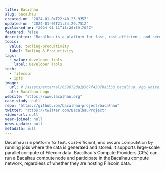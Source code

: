 ```yaml
---
title: Bacalhau
slug: bacalhau
created-on: "2024-01-04T22:40:23.935Z"
updated-on: "2024-01-05T21:34:29.751Z"
published-on: "2024-01-11T13:26:59.787Z"
featured: false
description: "Bacalhau is a platform for fast, cost-efficient, and secure computation by running jobs where the data is generated and stored."
topic:
  value: tooling-productivity
  label: Tooling & Productivity
tags:
  - value: developer-tools
    label: Developer Tools
tech:
  - filecoin
  - ipfs
image:
  url: # /assets/external/659872da19567f4307ba3b38_bacalhua_logo_white.png
  alt: Bacalhau Logo
website: "https://www.bacalhau.org"
case-study: null
repo: "https://github.com/bacalhau-project/bacalhau"
twitter: "https://twitter.com/BacalhauProject"
video-url: null
year-joined: null
news-update: null
metadata: null
---
```


Bacalhau is a platform for fast, cost-efficient, and secure computation by running jobs where the data is generated and stored. It supports large-scale parallel compute of Filecoin data. Bacalhau's Compute Providers (CPs) can run a Bacalhau compute node and participate in the Bacalhau compute network, regardless of whether they are hosting Filecoin data.
